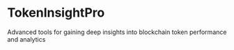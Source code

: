 # TokenInsightPro
Advanced tools for gaining deep insights into blockchain token performance and analytics
